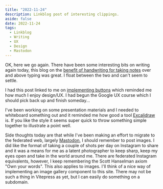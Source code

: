 ```yaml
---
title: "2022-11-24"
description: Linkblog post of interesting clippings.
aside: false
date: 2022-11-24
tags:
  - Linkblog
  - Writing
  - UX
  - Design
  - Mastodon
---
```


OK, here we go again. There have been some interesting bits on writing again today, this blog on the [benefit of handwriting for taking notes](https://stackoverflow.blog/2022/11/23/why-writing-by-hand-is-still-the-best-way-to-retain-information/) over and above typing was great. I float between the two and can't seem to settle. 

I had this post linked to me on [implementing buttons](https://uxplanet.org/ive-been-doing-buttons-wrong-have-you-2117c0066613) which reminded me how much I enjoy design/UX. I had begun the Google UX course which I should pick back up and finish someday...

I've been working on some presentation materials and I needed to whiteboard something out and it reminded me how good a tool [Excalidraw](https://excalidraw.com) is. If you like the style it seems super quick to throw something simple together to illustrate a point well.

Side thoughts today are that while I've been making an effort to migrate to the federated web, largely [Mastodon](https://mastodon.social/@darbs), I should remember to post images. I did like the format of taking a couple of shots per day on Instagram to share and it was a means for me as a latent photographer to keep sharp, keep my eyes open and take in the world around me. There are federated Instagram equivalents, however, I keep remembering the Scott Hanselman axiom "Own your words". This also applies to images. I'll think of a nice way of implementing an image gallery component to this site. There may not be such a thing in Vitepress as yet, but I can easily do something on a subdomain.

